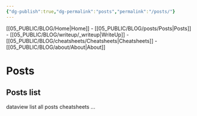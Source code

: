 ```yaml
---
{"dg-publish":true,"dg-permalink":"posts","permalink":"/posts/"}
---
```




[[05_PUBLIC/BLOG/Home\|Home]] - [[05_PUBLIC/BLOG/posts/Posts\|Posts]] - [[05_PUBLIC/BLOG/writeup/_writeup\|WriteUp]] - [[05_PUBLIC/BLOG/cheatsheets/Cheatsheets\|Cheatsheets]] - [[05_PUBLIC/BLOG/about/About\|About]]

# Posts

## Posts list

dataview list all posts cheatsheets ...
